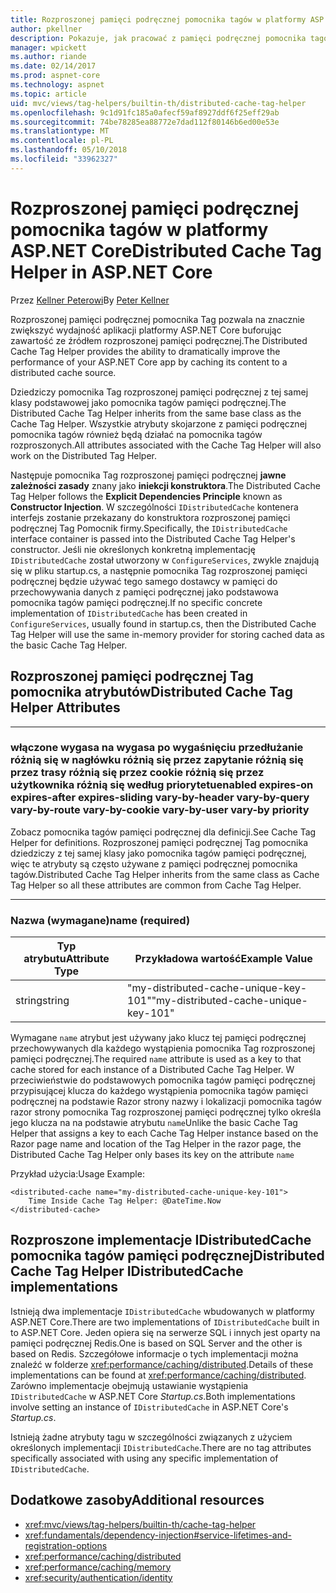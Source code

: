 ```yaml
---
title: Rozproszonej pamięci podręcznej pomocnika tagów w platformy ASP.NET Core
author: pkellner
description: Pokazuje, jak pracować z pamięci podręcznej pomocnika tagów
manager: wpickett
ms.author: riande
ms.date: 02/14/2017
ms.prod: aspnet-core
ms.technology: aspnet
ms.topic: article
uid: mvc/views/tag-helpers/builtin-th/distributed-cache-tag-helper
ms.openlocfilehash: 9c1d91fc185a0afecf59af8927ddf6f25eff29ab
ms.sourcegitcommit: 74be78285ea88772e7dad112f80146b6ed00e53e
ms.translationtype: MT
ms.contentlocale: pl-PL
ms.lasthandoff: 05/10/2018
ms.locfileid: "33962327"
---
```

# <a name="distributed-cache-tag-helper-in-aspnet-core"></a><span data-ttu-id="22384-103">Rozproszonej pamięci podręcznej pomocnika tagów w platformy ASP.NET Core</span><span class="sxs-lookup"><span data-stu-id="22384-103">Distributed Cache Tag Helper in ASP.NET Core</span></span>

<span data-ttu-id="22384-104">Przez [Kellner Peterowi](http://peterkellner.net)</span><span class="sxs-lookup"><span data-stu-id="22384-104">By [Peter Kellner](http://peterkellner.net)</span></span> 

<span data-ttu-id="22384-105">Rozproszonej pamięci podręcznej pomocnika Tag pozwala na znacznie zwiększyć wydajność aplikacji platformy ASP.NET Core buforując zawartość ze źródłem rozproszonej pamięci podręcznej.</span><span class="sxs-lookup"><span data-stu-id="22384-105">The Distributed Cache Tag Helper provides the ability to dramatically improve the performance of your ASP.NET Core app by caching its content to a distributed cache source.</span></span>

<span data-ttu-id="22384-106">Dziedziczy pomocnika Tag rozproszonej pamięci podręcznej z tej samej klasy podstawowej jako pomocnika tagów pamięci podręcznej.</span><span class="sxs-lookup"><span data-stu-id="22384-106">The Distributed Cache Tag Helper inherits from the same base class as the Cache Tag Helper.</span></span> <span data-ttu-id="22384-107">Wszystkie atrybuty skojarzone z pamięci podręcznej pomocnika tagów również będą działać na pomocnika tagów rozproszonych.</span><span class="sxs-lookup"><span data-stu-id="22384-107">All attributes associated with the Cache Tag Helper will also work on the Distributed Tag Helper.</span></span>

<span data-ttu-id="22384-108">Następuje pomocnika Tag rozproszonej pamięci podręcznej **jawne zależności zasady** znany jako **iniekcji konstruktora**.</span><span class="sxs-lookup"><span data-stu-id="22384-108">The Distributed Cache Tag Helper follows the **Explicit Dependencies Principle** known as **Constructor Injection**.</span></span> <span data-ttu-id="22384-109">W szczególności `IDistributedCache` kontenera interfejs zostanie przekazany do konstruktora rozproszonej pamięci podręcznej Tag Pomocnik firmy.</span><span class="sxs-lookup"><span data-stu-id="22384-109">Specifically, the `IDistributedCache` interface container is passed into the Distributed Cache Tag Helper's constructor.</span></span> <span data-ttu-id="22384-110">Jeśli nie określonych konkretną implementację `IDistributedCache` został utworzony w `ConfigureServices`, zwykle znajdują się w pliku startup.cs, a następnie pomocnika Tag rozproszonej pamięci podręcznej będzie używać tego samego dostawcy w pamięci do przechowywania danych z pamięci podręcznej jako podstawowa pomocnika tagów pamięci podręcznej.</span><span class="sxs-lookup"><span data-stu-id="22384-110">If no specific concrete implementation of `IDistributedCache` has been created in `ConfigureServices`, usually found in startup.cs, then the Distributed Cache Tag Helper will use the same in-memory provider for storing cached data as the basic Cache Tag Helper.</span></span>

## <a name="distributed-cache-tag-helper-attributes"></a><span data-ttu-id="22384-111">Rozproszonej pamięci podręcznej Tag pomocnika atrybutów</span><span class="sxs-lookup"><span data-stu-id="22384-111">Distributed Cache Tag Helper Attributes</span></span>

- - -

### <a name="enabled-expires-on-expires-after-expires-sliding-vary-by-header-vary-by-query-vary-by-route-vary-by-cookie-vary-by-user-vary-by-priority"></a><span data-ttu-id="22384-112">włączone wygasa na wygasa po wygaśnięciu przedłużanie różnią się w nagłówku różnią się przez zapytanie różnią się przez trasy różnią się przez cookie różnią się przez użytkownika różnią się według priorytetu</span><span class="sxs-lookup"><span data-stu-id="22384-112">enabled expires-on expires-after expires-sliding vary-by-header vary-by-query vary-by-route vary-by-cookie vary-by-user vary-by priority</span></span>

<span data-ttu-id="22384-113">Zobacz pomocnika tagów pamięci podręcznej dla definicji.</span><span class="sxs-lookup"><span data-stu-id="22384-113">See Cache Tag Helper for definitions.</span></span> <span data-ttu-id="22384-114">Rozproszonej pamięci podręcznej Tag pomocnika dziedziczy z tej samej klasy jako pomocnika tagów pamięci podręcznej, więc te atrybuty są często używane z pamięci podręcznej pomocnika tagów.</span><span class="sxs-lookup"><span data-stu-id="22384-114">Distributed Cache Tag Helper inherits from the same class as Cache Tag Helper so all these attributes are common from Cache Tag Helper.</span></span>

- - -

### <a name="name-required"></a><span data-ttu-id="22384-115">Nazwa (wymagane)</span><span class="sxs-lookup"><span data-stu-id="22384-115">name (required)</span></span>

| <span data-ttu-id="22384-116">Typ atrybutu</span><span class="sxs-lookup"><span data-stu-id="22384-116">Attribute Type</span></span>    | <span data-ttu-id="22384-117">Przykładowa wartość</span><span class="sxs-lookup"><span data-stu-id="22384-117">Example Value</span></span>     |
|----------------   |----------------   |
| <span data-ttu-id="22384-118">string</span><span class="sxs-lookup"><span data-stu-id="22384-118">string</span></span>    | <span data-ttu-id="22384-119">"my-distributed-cache-unique-key-101"</span><span class="sxs-lookup"><span data-stu-id="22384-119">"my-distributed-cache-unique-key-101"</span></span>     |

<span data-ttu-id="22384-120">Wymagane `name` atrybut jest używany jako klucz tej pamięci podręcznej przechowywanych dla każdego wystąpienia pomocnika Tag rozproszonej pamięci podręcznej.</span><span class="sxs-lookup"><span data-stu-id="22384-120">The required `name` attribute is used as a key to that cache stored for each instance of a Distributed Cache Tag Helper.</span></span> <span data-ttu-id="22384-121">W przeciwieństwie do podstawowych pomocnika tagów pamięci podręcznej przypisującej klucza do każdego wystąpienia pomocnika tagów pamięci podręcznej na podstawie Razor strony nazwy i lokalizacji pomocnika tagów razor strony pomocnika Tag rozproszonej pamięci podręcznej tylko określa jego klucza na na podstawie atrybutu `name`</span><span class="sxs-lookup"><span data-stu-id="22384-121">Unlike the basic Cache Tag Helper that assigns a key to each Cache Tag Helper instance based on the Razor page name and location of the Tag Helper in the razor page, the Distributed Cache Tag Helper only bases its key on the attribute `name`</span></span>

<span data-ttu-id="22384-122">Przykład użycia:</span><span class="sxs-lookup"><span data-stu-id="22384-122">Usage Example:</span></span>

```cshtml
<distributed-cache name="my-distributed-cache-unique-key-101">
    Time Inside Cache Tag Helper: @DateTime.Now
</distributed-cache>
```

## <a name="distributed-cache-tag-helper-idistributedcache-implementations"></a><span data-ttu-id="22384-123">Rozproszone implementacje IDistributedCache pomocnika tagów pamięci podręcznej</span><span class="sxs-lookup"><span data-stu-id="22384-123">Distributed Cache Tag Helper IDistributedCache implementations</span></span>

<span data-ttu-id="22384-124">Istnieją dwa implementacje `IDistributedCache` wbudowanych w platformy ASP.NET Core.</span><span class="sxs-lookup"><span data-stu-id="22384-124">There are two implementations of `IDistributedCache` built in to ASP.NET Core.</span></span> <span data-ttu-id="22384-125">Jeden opiera się na serwerze SQL i innych jest oparty na pamięci podręcznej Redis.</span><span class="sxs-lookup"><span data-stu-id="22384-125">One is based on SQL Server and the other is based on Redis.</span></span> <span data-ttu-id="22384-126">Szczegółowe informacje o tych implementacji można znaleźć w folderze <xref:performance/caching/distributed>.</span><span class="sxs-lookup"><span data-stu-id="22384-126">Details of these implementations can be found at <xref:performance/caching/distributed>.</span></span> <span data-ttu-id="22384-127">Zarówno implementacje obejmują ustawianie wystąpienia `IDistributedCache` w ASP.NET Core *Startup.cs*.</span><span class="sxs-lookup"><span data-stu-id="22384-127">Both implementations involve setting an instance of `IDistributedCache` in ASP.NET Core's *Startup.cs*.</span></span>

<span data-ttu-id="22384-128">Istnieją żadne atrybuty tagu w szczególności związanych z użyciem określonych implementacji `IDistributedCache`.</span><span class="sxs-lookup"><span data-stu-id="22384-128">There are no tag attributes specifically associated with using any specific implementation of `IDistributedCache`.</span></span>

## <a name="additional-resources"></a><span data-ttu-id="22384-129">Dodatkowe zasoby</span><span class="sxs-lookup"><span data-stu-id="22384-129">Additional resources</span></span>

* <xref:mvc/views/tag-helpers/builtin-th/cache-tag-helper>
* <xref:fundamentals/dependency-injection#service-lifetimes-and-registration-options>
* <xref:performance/caching/distributed>
* <xref:performance/caching/memory>
* <xref:security/authentication/identity>
